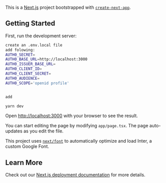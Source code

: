 This is a [Next.js](https://nextjs.org/) project bootstrapped with [`create-next-app`](https://github.com/vercel/next.js/tree/canary/packages/create-next-app).

## Getting Started

First, run the development server:

```bash
create an .env.local file
add folowing:
AUTH0_SECRET=
AUTH0_BASE_URL=http://localhost:3000
AUTH0_ISSUER_BASE_URL=
AUTH0_CLIENT_ID=
AUTH0_CLIENT_SECRET=
AUTH0_AUDIENCE=
AUTH0_SCOPE='openid profile'


add 

yarn dev

```

Open [http://localhost:3000](http://localhost:3000) with your browser to see the result.

You can start editing the page by modifying `app/page.tsx`. The page auto-updates as you edit the file.

This project uses [`next/font`](https://nextjs.org/docs/basic-features/font-optimization) to automatically optimize and load Inter, a custom Google Font.

## Learn More
Check out our [Next.js deployment documentation](https://nextjs.org/docs/deployment) for more details.
